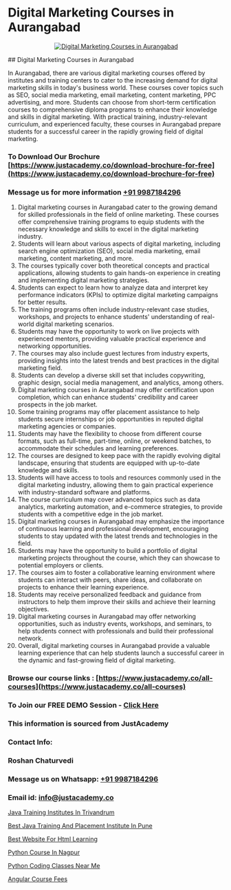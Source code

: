 # Digital Marketing Courses in Aurangabad

<p align="center">
  <a href="https://justacademy.co/course-detail/digital-marketing">
    <img src="https://justacademy.co/storage2/course_image/1676636720_course_image.webp" alt="Digital Marketing Courses in Aurangabad">
  </a>
</p>
## Digital Marketing Courses in Aurangabad

In Aurangabad, there are various digital marketing courses offered by institutes and training centers to cater to the increasing demand for digital marketing skills in today's business world. These courses cover topics such as SEO, social media marketing, email marketing, content marketing, PPC advertising, and more. Students can choose from short-term certification courses to comprehensive diploma programs to enhance their knowledge and skills in digital marketing. With practical training, industry-relevant curriculum, and experienced faculty, these courses in Aurangabad prepare students for a successful career in the rapidly growing field of digital marketing.
### To Download Our Brochure [https://www.justacademy.co/download-brochure-for-free](https://www.justacademy.co/download-brochure-for-free)
### Message us for more information [+91 9987184296](https://api.whatsapp.com/send?phone=919987184296)
1) Digital marketing courses in Aurangabad cater to the growing demand for skilled professionals in the field of online marketing. These courses offer comprehensive training programs to equip students with the necessary knowledge and skills to excel in the digital marketing industry.
2) Students will learn about various aspects of digital marketing, including search engine optimization (SEO), social media marketing, email marketing, content marketing, and more.
3) The courses typically cover both theoretical concepts and practical applications, allowing students to gain hands-on experience in creating and implementing digital marketing strategies.
4) Students can expect to learn how to analyze data and interpret key performance indicators (KPIs) to optimize digital marketing campaigns for better results.
5) The training programs often include industry-relevant case studies, workshops, and projects to enhance students' understanding of real-world digital marketing scenarios.
6) Students may have the opportunity to work on live projects with experienced mentors, providing valuable practical experience and networking opportunities.
7) The courses may also include guest lectures from industry experts, providing insights into the latest trends and best practices in the digital marketing field.
8) Students can develop a diverse skill set that includes copywriting, graphic design, social media management, and analytics, among others.
9) Digital marketing courses in Aurangabad may offer certification upon completion, which can enhance students' credibility and career prospects in the job market.
10) Some training programs may offer placement assistance to help students secure internships or job opportunities in reputed digital marketing agencies or companies.
11) Students may have the flexibility to choose from different course formats, such as full-time, part-time, online, or weekend batches, to accommodate their schedules and learning preferences.
12) The courses are designed to keep pace with the rapidly evolving digital landscape, ensuring that students are equipped with up-to-date knowledge and skills.
13) Students will have access to tools and resources commonly used in the digital marketing industry, allowing them to gain practical experience with industry-standard software and platforms.
14) The course curriculum may cover advanced topics such as data analytics, marketing automation, and e-commerce strategies, to provide students with a competitive edge in the job market.
15) Digital marketing courses in Aurangabad may emphasize the importance of continuous learning and professional development, encouraging students to stay updated with the latest trends and technologies in the field.
16) Students may have the opportunity to build a portfolio of digital marketing projects throughout the course, which they can showcase to potential employers or clients.
17) The courses aim to foster a collaborative learning environment where students can interact with peers, share ideas, and collaborate on projects to enhance their learning experience.
18) Students may receive personalized feedback and guidance from instructors to help them improve their skills and achieve their learning objectives.
19) Digital marketing courses in Aurangabad may offer networking opportunities, such as industry events, workshops, and seminars, to help students connect with professionals and build their professional network.
20) Overall, digital marketing courses in Aurangabad provide a valuable learning experience that can help students launch a successful career in the dynamic and fast-growing field of digital marketing.

### Browse our course links : [https://www.justacademy.co/all-courses](https://www.justacademy.co/all-courses) 
### To Join our FREE DEMO Session - [Click Here](https://www.justacademy.co/register-for-course-demo)


### This information is sourced from JustAcademy
### Contact Info:
### Roshan Chaturvedi
### Message us on Whatsapp: [+91 9987184296](https://api.whatsapp.com/send?phone=919987184296)
### Email id: [info@justacademy.co](mailto:info@justacademy.co)
                
[Java Training Institutes In Trivandrum](https://www.linkedin.com/pulse/java-training-institutes-trivandrum-justacademy-liverpool-bavgf?trackingId=8tCWs89peNfKwGvYhH6hNg%3D%3D&lipi=urn%3Ali%3Apage%3Ad_flagship3_company_admin%3BeTOZKBOtR5Sz3gxxSDhWug%3D%3D)

[Best Java Training And Placement Institute In Pune](https://www.linkedin.com/pulse/best-java-training-placement-institute-pune-justacademy-beangaluru-m55ec?trackingId=uPq1qi3sxzhvJh3pZa8t3Q%3D%3D&lipi=urn%3Ali%3Apage%3Ad_flagship3_company_admin%3BV3sjVNqrQV6LT8YmMJxhFA%3D%3D)

[Best Website For Html Learning](https://medium.com/@ranemanish460/best-website-for-html-learning-98b151979af9)

[Python Course In Nagpur](https://medium.com/@akanshapatil/python-course-in-nagpur-be8bcc887637)

[Python Coding Classes Near Me](https://justacademyin.github.io/justacademy/python-coding-classes-near-me)

[Angular Course Fees](https://justacademyin.github.io/justacademy/angular-course-fees)

